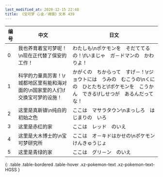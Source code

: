 ```yaml
---
last_modified_at: 2020-12-15 22:48
title: 《宝可梦 心金／魂银》文本 439
---
```

| 编号 | 中文 | 日文 |
| ---- | ---- | ---- |
| 0 | 我也养育着宝可梦呢！\n现在正代替了保安的工作！ | わたしも\nポケモンを　そだててるの！\fいまじゃ　ガ－ドマンの　かわりよ！ |
| 1 | 科学的力量真厉害！\r城都地区里有能和海对面的\n国家里的人们\f交换宝可梦的设施！ | かがくの　ちからって　すげ－！\rジョウトには　うみの　むこうの\nくにの　ひとたちと\fポケモンを　こうかん　できる\fしせつが　あるんだってな！ |
| 2 | 这里是真新镇\n纯白的初始之色 | ここは　マサラタウン\nまっしろ　はじまりの　いろ |
| 3 | 这里是赤红的家 | ここは　レッド　のいえ |
| 4 | 这里是大木博士的\n宝可梦研究所 | ここは　オ－キドはかせの\nポケモン　けんきゅうじょ |
| 5 | 这里是青绿的家 | ここは　グリ－ン　のいえ |
{: .table .table-bordered .table-hover .xz-pokemon-text .xz-pokemon-text-HGSS }